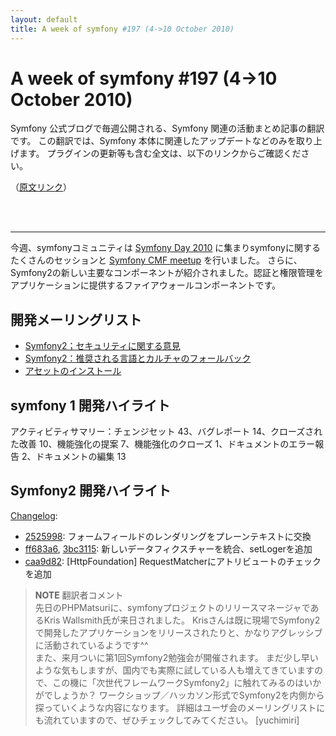 ```yaml
---
layout: default
title: A week of symfony #197 (4->10 October 2010)
---
```


A week of symfony #197 (4->10 October 2010)
===============================================================

Symfony 公式ブログで毎週公開される、Symfony 関連の活動まとめ記事の翻訳です。
この翻訳では、Symfony 本体に関連したアップデートなどのみを取り上げます。
プラグインの更新等も含む全文は、以下のリンクからご確認ください。

（[原文リンク](http://www.symfony-project.org/blog/2010/10/10/a-week-of-symfony-197-4-10-october-2010)）

<br />
<br />
<hr />

今週、symfonyコミュニティは [Symfony Day 2010](http://www.symfonyday.com/) に集まりsymfonyに関するたくさんのセッションと [Symfony CMF meetup](http://github.com/symfony-cmf/symfony-cmf/wiki/Post-Symfony-Day-Cologne-2010-Meeting-Notes) を行いました。
さらに、Symfony2の新しい主要なコンポーネントが紹介されました。認証と権限管理をアプリケーションに提供するファイアウォールコンポーネントです。

開発メーリングリスト
-------------------

  * [Symfony2；セキュリティに関する意見](http://groups.google.com/group/symfony-devs/browse_thread/thread/2308fe4e5f9a7dc2)
  * [Symfony2：推奨される言語とカルチャのフォールバック](http://groups.google.com/group/symfony-devs/browse_thread/thread/fb60300108652cb4)
  * [アセットのインストール](http://groups.google.com/group/symfony-devs/browse_thread/thread/74290e62ae026d23)

symfony 1 開発ハイライト
------------------------

アクティビティサマリー：チェンジセット 43、バグレポート 14、クローズされた改善 10、機能強化の提案 7、機能強化のクローズ 1、ドキュメントのエラー報告 2、ドキュメントの編集 13

Symfony2 開発ハイライト
-----------------------


[Changelog](http://github.com/symfony/symfony/commits/master):

  * [2525998](http://github.com/symfony/symfony/commit/2525998f6e47299438ccf07e6c5c92b4755f66a5 "2525998f6e47299438ccf07e6c5c92b4755f66a5 commit on github"): フォームフィールドのレンダリングをプレーンテキストに交換
  * [ff683a6](http://github.com/symfony/symfony/commit/ff683a694e37ecf779e1a16b5058666d6443ce85 "ff683a694e37ecf779e1a16b5058666d6443ce85 commit on github"), [3bc3115](http://github.com/symfony/symfony/commit/3bc3115d8c784c5be201d0156a51d6626135a246 "3bc3115d8c784c5be201d0156a51d6626135a246 commit on github"): 新しいデータフィクスチャーを統合、setLogerを追加
  * [caa9d82](http://github.com/symfony/symfony/commit/caa9d827463a40fe2c1454351218be93b9c10817 "caa9d827463a40fe2c1454351218be93b9c10817 commit on github"): \[HttpFoundation\] RequestMatcherにアトリビュートのチェックを追加


> **NOTE**
> 翻訳者コメント<br />
> 先日のPHPMatsuriに、symfonyプロジェクトのリリースマネージャであるKris Wallsmith氏が来日されました。
> Krisさんは既に現場でSymfony2で開発したアプリケーションをリリースされたりと、かなりアグレッシブに活動されているようです^^
> <br />
> また、来月ついに第1回Symfony2勉強会が開催されます。
> まだ少し早いような気もしますが、国内でも実際に試している人も増えてきていますので、この機に「次世代フレームワークSymfony2」に触れてみるのはいかがでしょうか？
> ワークショップ／ハッカソン形式でSymfony2を内側から探っていくような内容になります。
> 詳細はユーザ会のメーリングリストにも流れていますので、ぜひチェックしてみてください。
> [yuchimiri]

